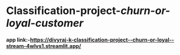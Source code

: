 # Classification-project-*churn-or-loyal-customer*

#### app link:-https://divyraj-k-classification-project--churn-or-loyal--stream-4wlvs1.streamlit.app/

